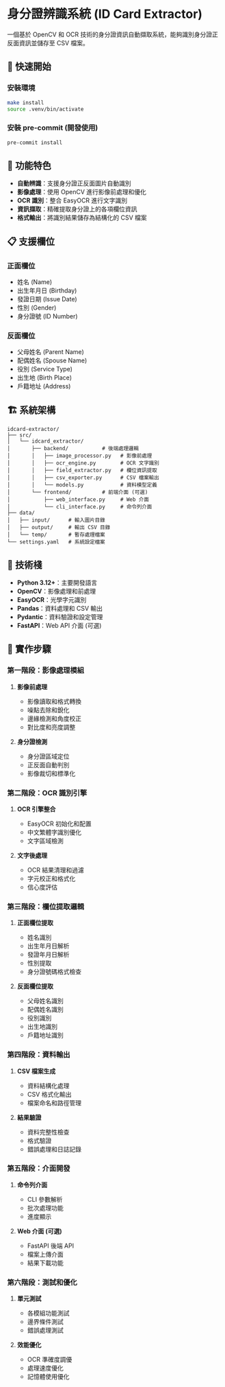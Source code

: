 # 身分證辨識系統 (ID Card Extractor)

一個基於 OpenCV 和 OCR 技術的身分證資訊自動擷取系統，能夠識別身分證正反面資訊並儲存至 CSV 檔案。

## 🚀 快速開始

### 安裝環境

```bash
make install
source .venv/bin/activate
```

### 安裝 pre-commit (開發使用)

```bash
pre-commit install
```

## 🎯 功能特色

- **自動辨識**：支援身分證正反面圖片自動識別
- **影像處理**：使用 OpenCV 進行影像前處理和優化
- **OCR 識別**：整合 EasyOCR 進行文字識別
- **資訊擷取**：精確提取身分證上的各項欄位資訊
- **格式輸出**：將識別結果儲存為結構化的 CSV 檔案

## 📋 支援欄位

### 正面欄位

- 姓名 (Name)
- 出生年月日 (Birthday)
- 發證日期 (Issue Date)
- 性別 (Gender)
- 身分證號 (ID Number)

### 反面欄位

- 父母姓名 (Parent Name)
- 配偶姓名 (Spouse Name)
- 役別 (Service Type)
- 出生地 (Birth Place)
- 戶籍地址 (Address)

## 🏗️ 系統架構

```text
idcard-extractor/
├── src/
│   └── idcard_extractor/
│       ├── backend/           # 後端處理邏輯
│       │   ├── image_processor.py   # 影像前處理
│       │   ├── ocr_engine.py        # OCR 文字識別
│       │   ├── field_extractor.py   # 欄位資訊提取
│       │   ├── csv_exporter.py      # CSV 檔案輸出
│       │   └── models.py            # 資料模型定義
│       └── frontend/          # 前端介面 (可選)
│           ├── web_interface.py     # Web 介面
│           └── cli_interface.py     # 命令列介面
├── data/
│   ├── input/      # 輸入圖片目錄
│   ├── output/     # 輸出 CSV 目錄
│   └── temp/       # 暫存處理檔案
└── settings.yaml   # 系統設定檔案
```

## 🔧 技術棧

- **Python 3.12+**：主要開發語言
- **OpenCV**：影像處理和前處理
- **EasyOCR**：光學字元識別
- **Pandas**：資料處理和 CSV 輸出
- **Pydantic**：資料驗證和設定管理
- **FastAPI**：Web API 介面 (可選)

## 📝 實作步驟

### 第一階段：影像處理模組

1. **影像前處理**
   - 影像讀取和格式轉換
   - 噪點去除和銳化
   - 邊緣檢測和角度校正
   - 對比度和亮度調整

2. **身分證檢測**
   - 身分證區域定位
   - 正反面自動判別
   - 影像裁切和標準化

### 第二階段：OCR 識別引擎

1. **OCR 引擎整合**
   - EasyOCR 初始化和配置
   - 中文繁體字識別優化
   - 文字區域檢測

2. **文字後處理**
   - OCR 結果清理和過濾
   - 字元校正和格式化
   - 信心度評估

### 第三階段：欄位提取邏輯

1. **正面欄位提取**
   - 姓名識別
   - 出生年月日解析
   - 發證年月日解析
   - 性別提取
   - 身分證號碼格式檢查

2. **反面欄位提取**
   - 父母姓名識別
   - 配偶姓名識別
   - 役別識別
   - 出生地識別
   - 戶籍地址識別

### 第四階段：資料輸出

1. **CSV 檔案生成**
   - 資料結構化處理
   - CSV 格式化輸出
   - 檔案命名和路徑管理

2. **結果驗證**
    - 資料完整性檢查
    - 格式驗證
    - 錯誤處理和日誌記錄

### 第五階段：介面開發

1. **命令列介面**
    - CLI 參數解析
    - 批次處理功能
    - 進度顯示

2. **Web 介面 (可選)**
    - FastAPI 後端 API
    - 檔案上傳介面
    - 結果下載功能

### 第六階段：測試和優化

1. **單元測試**
    - 各模組功能測試
    - 邊界條件測試
    - 錯誤處理測試

2. **效能優化**
    - OCR 準確度調優
    - 處理速度優化
    - 記憶體使用優化

